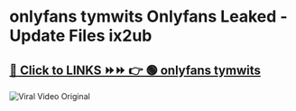
 # onlyfans tymwits Onlyfans Leaked - Update Files ix2ub

## <h2><a href="https://clipsfans.com/onlyfans_tymwits&ref=git">🔗 Click to LINKS ⏩⏩ 👉 🟢 onlyfans tymwits </a></h2>

<a href="https://clipsfans.com/onlyfans_tymwits&ref=git" rel="nofollow" data-target="animated-image.originalLink"><img src="https://i.ibb.co.com/xMMVF88/686577567.gif" alt="Viral Video Original" style="max-width: 100%; display: inline-block;" data-target="animated-image.originalImage"></a>

